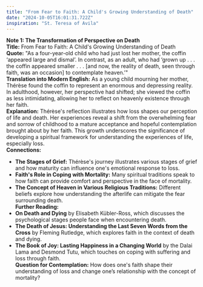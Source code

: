 ```yaml
---
title: "From Fear to Faith: A Child's Growing Understanding of Death"
date: "2024-10-05T16:01:31.722Z"
inspiration: "St. Teresa of Avila"
---
```


**Note 1: The Transformation of Perspective on Death**  
**Title:** From Fear to Faith: A Child's Growing Understanding of Death  
**Quote:** "As a four-year-old child who had just lost her mother, the coffin ‘appeared large and dismal’. In contrast, as an adult, who had ‘grown up . . . the coffin appeared smaller . . . [and now, the reality of death, seen through faith, was an occasion] to contemplate heaven.’"  
**Translation into Modern English:** As a young child mourning her mother, Thérèse found the coffin to represent an enormous and depressing reality. In adulthood, however, her perspective had shifted; she viewed the coffin as less intimidating, allowing her to reflect on heavenly existence through her faith.  
**Explanation:** Thérèse's reflection illustrates how loss shapes our perception of life and death. Her experiences reveal a shift from the overwhelming fear and sorrow of childhood to a mature acceptance and hopeful contemplation brought about by her faith. This growth underscores the significance of developing a spiritual framework for understanding the experiences of life, especially loss.  
**Connections:**  
- **The Stages of Grief:** Thérèse's journey illustrates various stages of grief and how maturity can influence one's emotional response to loss.  
- **Faith's Role in Coping with Mortality:** Many spiritual traditions speak to how faith can provide comfort and perspective in the face of mortality.  
- **The Concept of Heaven in Various Religious Traditions:** Different beliefs explore how understanding the afterlife can mitigate the fear surrounding death.  
**Further Reading:**  
- **On Death and Dying** by Elisabeth Kübler-Ross, which discusses the psychological stages people face when encountering death.  
- **The Death of Jesus: Understanding the Last Seven Words from the Cross** by Fleming Rutledge, which explores faith in the context of death and dying.  
- **The Book of Joy: Lasting Happiness in a Changing World** by the Dalai Lama and Desmond Tutu, which touches on coping with suffering and loss through faith.  
**Question for Contemplation:** How does one's faith shape their understanding of loss and change one’s relationship with the concept of mortality?
